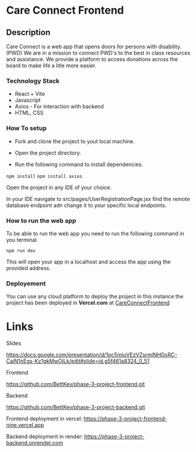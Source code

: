<!-- 
### Explanation:

- **Headings (`#` for large titles, `##` for smaller headings):** Markdown headings provide a clear structure.
- **Code blocks (````bash`):** Used for commands that the user should run, such as installing dependencies and running the app.
- **Lists (`-` or `*`):** Used to describe features, prerequisites, installation steps, etc.
- **Links (`[text](url)`):** For referencing external documents or resources, such as a License file or repository.
- **Bold Text (`**text**`):** Used for important terms or labels.

This format follows the common structure of a README file and should be easy to modify for your specific project details. -->

# Care Connect Frontend

## Description 

Care Connect is a web app that opens doors for persons with disability.(PWD) We are in a mission to connect PWD's to the best in class resources and assistance. We provide a platform to access donations across the board to make life a litle more easier.

### Technology Stack

- React + Vite
- Javascript
- Axios - For interaction with backend
- HTML, CSS

### How To setup

* Fork and clone the project to yout local machine.

* Open the project directory.

* Run the following command to install dependencies.

````npm install````
````npm install axios````

Open the project in any IDE of your choice.

In your IDE navigate to src/pages/UserRegistrationPage.jsx find the remote database endpoint adn change it to your specific local endpoints.

### How to run the web app

To be able to run the web app you need to run the following command in you terminal.

````npm run dev````

This will open your app in a localhost and access the app using the provided address.

### Deployement

You can use any cloud platform to deploy the project in this instance the project has been deployed in **Vercel.com** at [CareConnectFrontend](https://phase-3-project-frontend-nine.vercel.app/)

# Links

Slides

https://docs.google.com/presentation/d/1pc5miuVEzVZsrmlNHGsRC-CaiN1nEgs-Kz1gkMwOjLk/edit#slide=id.g5f461a8324_0_51


Frontend

https://github.com/BettKev/phase-3-project-frontend.git


Backend

https://github.com/BettKev/phase-3-project-backend.git


Frontend deployment in vercel: https://phase-3-project-frontend-nine.vercel.app


Backend deployment in render: https://phase-3-project-backend.onrender.com
